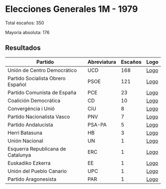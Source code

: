 # Elecciones Generales 1M - 1979

Total escaños: 350

Mayoría absoluta: 176

## Resultados

| Partido | Abreviatura | Escaños | Logo |
| - | - | - | - |
| Unión de Centro Democrático | UCD | 168 | [Logo](https://github.com/playzzz/Pactos/blob/master/Logos/UCD.jpg?raw=true)
| Partido Socialista Obrero Español | PSOE | 121 | [Logo](https://github.com/playzzz/Pactos/blob/master/Logos/PSOE.jpg?raw=true)
| Partido Comunista de España | PCE | 23 | [Logo](https://github.com/playzzz/Pactos/blob/master/Logos/PCE.jpg?raw=true)
| Coalición Democrática | CD | 10 | [Logo](https://github.com/playzzz/Pactos/blob/master/Logos/CD.jpg?raw=true)
| Convergència i Unió | CiU | 8 | [Logo](https://github.com/playzzz/Pactos/blob/master/Logos/CIU.jpg?raw=true)
| Partido Nacionalista Vasco | PNV | 7 | [Logo](https://github.com/playzzz/Pactos/blob/master/Logos/PNV.jpg?raw=true)
| Partido Andalucista | PSA-PA | 5 | [Logo](https://github.com/playzzz/Pactos/blob/master/Logos/PA.jpg?raw=true)
| Herri Batasuna | HB | 3 | [Logo](https://github.com/playzzz/Pactos/blob/master/Logos/HB.jpg?raw=true)
| Unión Nacional | UN | 1 | [Logo](https://github.com/playzzz/Pactos/blob/master/Logos/UN.jpg?raw=true)
| Esquerra Republicana de Catalunya | ERC | 1 | [Logo](https://github.com/playzzz/Pactos/blob/master/Logos/ERC.jpg?raw=true)
| Euskadiko Ezkerra | EE | 1 | [Logo](https://github.com/playzzz/Pactos/blob/master/Logos/EE.jpg?raw=true)
| Unión del Pueblo Canario | UPC | 1 | [Logo](https://github.com/playzzz/Pactos/blob/master/Logos/UPC.jpg?raw=true)
| Partido Aragonesista | PAR | 1 | [Logo](https://github.com/playzzz/Pactos/blob/master/Logos/PAR.jpg?raw=true)
